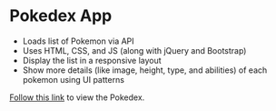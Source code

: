 # Pokedex App

- Loads list of Pokemon via API
- Uses HTML, CSS, and JS (along with jQuery and Bootstrap)
- Display the list in a responsive layout
- Show more details (like image, height, type, and abilities) of each pokemon using UI patterns

[Follow this link](https://allieocarlisle.github.io/simple-js-app/) to view the Pokedex.